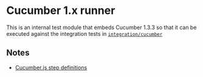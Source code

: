 # Cucumber 1.x runner

This is an internal test module that embeds Cucumber 1.3.3
so that it can be executed against the integration tests in [`integration/cucumber`](../cucumber)

## Notes
- [Cucumber.js step definitions](https://github.com/cucumber/cucumber-js/blob/v1.3.3/docs/support_files/step_definitions.md)
